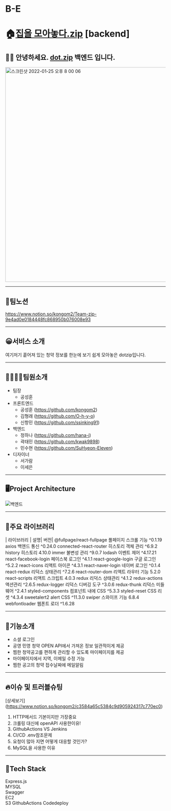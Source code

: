 # B-E

# 🏠[집을 모아놓다.zip](https://www.dotzip.today) [backend]

## 🙋‍♀️ 안녕하세요. [dot.zip](https://www.kkuljohab.com/) 백엔드 입니다.

<img width="673" alt="스크린샷 2022-01-25 오후 8 00 06" src="https://user-images.githubusercontent.com/80023108/150964817-baf6912d-46f3-4f66-a4c2-b596945846cc.png">

---

## 🐥팀노션

https://www.notion.so/kongom2/Team-zip-9e4ad0e0184448fc868950b076008e93

---

## 😀서비스 소개

여기저기 흩어져 있는 청약 정보를 한눈에 보기 쉽게 모아놓은 dotzip입니다.

---

## 👨‍👩‍👧‍👧팀원소개

- 팀장
  - 공성훈
- 프론트엔드
  - 공성훈 (https://github.com/kongom2)
  - 김형래 (https://github.com/O-h-y-o)
  - 신항민 (https://github.com/ssinking91)
- 백엔드
  - 정하나 (https://github.com/hana-j)
  - 곽태민 (https://github.com/kwak9898)
  - 민수현 (https://github.com/SuHyeon-Eleven)
- 디자이너
  - 서가람
  - 이세은

---

## 🖥Project Architecture

![백엔드](https://user-images.githubusercontent.com/80023108/150957823-87a08bd6-52cb-4721-9a6b-7e6395bbae46.png)

---

## 📕주요 라이브러리

| 라이브러리	| 설명| 	버전| 
@fullpage/react-fullpage	풀페이지 스크롤 기능	^0.1.19
axios	백엔드 통신	^0.24.0
connected-react-router	히스토리 객체 관리	^6.9.2
history	히스토리	4.10.0
immer	불변성 관리	^9.0.7
lodash	이벤트 제어	^4.17.21
react-facebook-login	페이스북 로그인	^4.1.1
react-google-login	구글 로그인	^5.2.2
react-icons	리액트 아이콘	^4.3.1
react-naver-login	네이버 로그인	^0.1.4
react-redux	리덕스 상태관리	^7.2.6
react-router-dom	리액트 라우터 기능	5.2.0
react-scripts	리액트 스크립트	4.0.3
redux	리덕스 상태관리	^4.1.2
redux-actions	액션관리	^2.6.5
redux-logger	리덕스 디버깅 도구	^3.0.6
redux-thunk	리덕스 미들웨어	^2.4.1
styled-components	컴포넌트 내에 CSS	^5.3.3
styled-reset	CSS 리셋	^4.3.4
sweetalert2	alert CSS	^11.3.0
swiper	스와이프 기능	6.8.4
webfontloader	웹폰트 로더	^1.6.28

---

## 🌠기능소개

- 소셜 로그인
- 공영 민영 청약 OPEN API에서 가져온 정보 일관적이게 제공
- 찜한 청약공고를 편하게 관리할 수 있도록 마이페이지를 제공
- 마이페이지에서 지역, 이메일 수정 가능
- 찜한 공고의 청약 접수날짜에 메일알림

---

## 🔥이슈 및 트러블슈팅
[상세보기] (https://www.notion.so/kongom2/c3584a65c5384c9d905924317c770ec0)
1. HTTP메서드 기본이지만 가장중요
2. 크롤링 대신에 openAPI 사용한이유!
3. GithubActions VS Jenkins
4. CI/CD .env참조문제
5. 요청이 많아 지면 어떻게 대응할 것인가?
6. MySQL을 사용한 이유

---

## 📌Tech Stack

Express.js  
MYSQL  
Swagger  
EC2  
S3
GithubActions
Codedeploy
